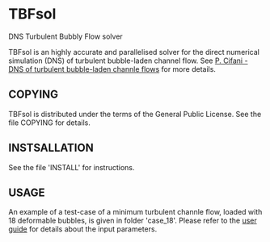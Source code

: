 # TBFsol
DNS Turbulent Bubbly Flow solver

TBFsol is an highly accurate and parallelised solver for the direct numerical simulation (DNS) of turbulent bubble-laden channel flow. See [P. Cifani - DNS of turbulent bubble-laden channle flows](https://research.utwente.nl/en/publications/dns-of-turbulent-bubble-laden-channel-flows) for more details. 

## COPYING
TBFsol is distributed under the terms of the General Public License. See the file COPYING for details. 

## INSTSALLATION
See the file 'INSTALL' for instructions.

## USAGE
An example of a test-case of a minimum turbulent channle flow, loaded with 18 deformable bubbles, is given in folder 'case_18'. Please refer to the [user guide](user_guide/user_guide.pdf) for details about the input parameters. 
